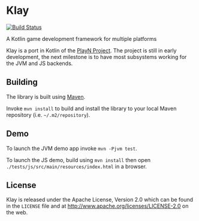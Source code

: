 Klay
===

[![Build Status](https://travis-ci.org/cdietze/klay.svg?branch=master)](https://travis-ci.org/cdietze/klay)

A Kotlin game development framework for multiple platforms

Klay is a port in Kotlin of the [PlayN Project](https://github.com/playn/playn).
The project is still in early development, the next milestone is to have most subsystems
working for the JVM and JS backends.


Building
---

The library is built using [Maven].

Invoke `mvn install` to build and install the library to your local Maven repository (i.e.
`~/.m2/repository`).


Demo
---

To launch the JVM demo app invoke `mvn -Pjvm test`.

To launch the JS demo, build using `mvn install` then open `./tests/js/src/main/resources/index.html` in a browser.


License
---
Klay is released under the Apache License, Version 2.0 which can be found
in the `LICENSE` file and at http://www.apache.org/licenses/LICENSE-2.0 on the
web.


[Maven]: http://maven.apache.org/
